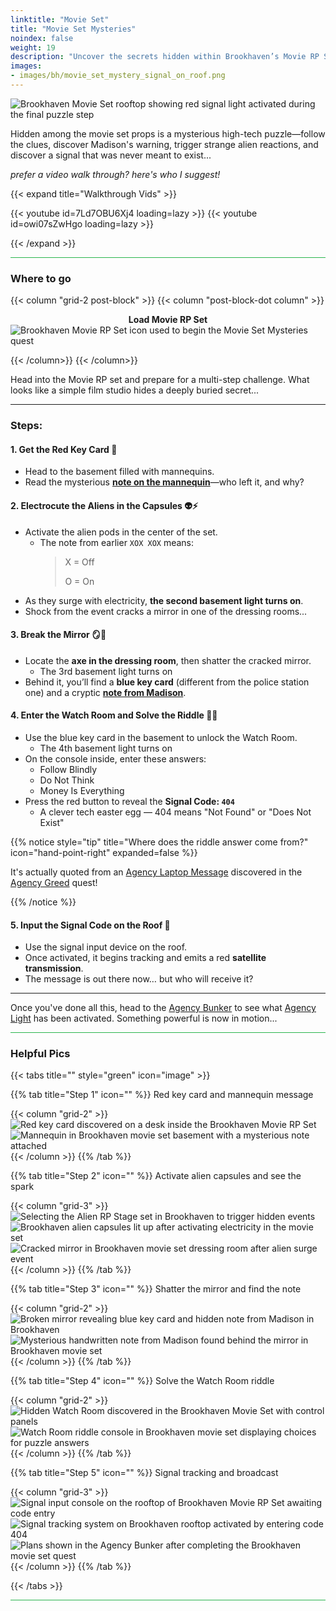 ```yaml
--- 
linktitle: "Movie Set"
title: "Movie Set Mysteries"
noindex: false
weight: 19
description: "Uncover the secrets hidden within Brookhaven’s Movie RP Set. Solve cryptic riddles, break mysterious mirrors, and transmit signals that were never meant to be seen."
images: 
- images/bh/movie_set_mystery_signal_on_roof.png
---
```


![Brookhaven Movie Set rooftop showing red signal light activated during the final puzzle step](/images/bh/movie_set_mystery_signal_on_roof.webp?width=500px)

Hidden among the movie set props is a mysterious high-tech puzzle—follow the clues, discover Madison's warning, trigger strange alien reactions, and discover a signal that was never meant to exist...

_prefer a video walk through? here's who I suggest!_

{{< expand title="Walkthrough Vids" >}}

<div class="grid-2 post-vid-dot">
{{< youtube id=7Ld7OBU6Xj4 loading=lazy >}}
{{< youtube id=owi07sZwHgo loading=lazy >}}
</div>

{{< /expand >}}

<hr style="background-color: #28b44c" size=8>

### Where to go

{{< column "grid-2 post-block" >}}
{{< column "post-block-dot column" >}}
**<center>Load Movie RP Set</center>**
![Brookhaven Movie RP Set icon used to begin the Movie Set Mysteries quest](/images/bh/movie_set_mystery_rp_house.webp)

{{< /column>}}
{{< /column>}}

Head into the Movie RP set and prepare for a multi-step challenge. What looks like a simple film studio hides a deeply buried secret...

---

### Steps:

#### 1. Get the Red Key Card 🔴  
- Head to the basement filled with mannequins. 
- Read the mysterious [**note on the mannequin**](/casebook/notes/other/#activate-alien-chamber)—who left it, and why?

#### 2. Electrocute the Aliens in the Capsules 👽⚡  
- Activate the alien pods in the center of the set.
    - The note from earlier `XOX XOX` means: 
        > X = Off
        >
        > O = On
- As they surge with electricity, **the second basement light turns on**.  
- Shock from the event cracks a mirror in one of the dressing rooms...

#### 3. Break the Mirror 🪞🔨  
- Locate the **axe in the dressing room**, then shatter the cracked mirror.  
    - The 3rd basement light turns on
- Behind it, you’ll find a **blue key card** (different from the police station one) and a cryptic [**note from Madison**](/casebook/notes/madison/#movie-set).  

#### 4. Enter the Watch Room and Solve the Riddle 🧠🔐  
- Use the blue key card in the basement to unlock the Watch Room.  
    - The 4th basement light turns on
- On the console inside, enter these answers:  
  - Follow Blindly  
  - Do Not Think  
  - Money Is Everything  
- Press the red button to reveal the **Signal Code: `404`**  
  - A clever tech easter egg — 404 means "Not Found" or "Does Not Exist"


{{% notice style="tip" title="Where does the riddle answer come from?" icon="hand-point-right" expanded=false %}}

It's actually quoted from an [Agency Laptop Message](/casebook/computer/agency/#money-is-everything) discovered in the [Agency Greed](/lore/quests/agency_greed) quest!

{{% /notice %}}

#### 5. Input the Signal Code on the Roof 📡  
- Use the signal input device on the roof.  
- Once activated, it begins tracking and emits a red **satellite transmission**.  
- The message is out there now… but who will receive it?

---

Once you've done all this, head to the [Agency Bunker](/terminology/#agency-bunker) to see what [Agency Light](/casebook/light_panel/#x10) has been activated. Something powerful is now in motion...

<hr style="background-color: #28b44c" size=8>

### Helpful Pics

{{< tabs title="" style="green" icon="image" >}}

{{% tab title="Step 1" icon="" %}}
Red key card and mannequin message

{{< column "grid-2" >}}
![Red key card discovered on a desk inside the Brookhaven Movie RP Set](/images/bh/movie_set_mystery_red_key_card.webp?width=400px)
![Mannequin in Brookhaven movie set basement with a mysterious note attached](/images/bh/movie_set_mystery_note_in_basement_on_mannequin.webp?width=400px)
{{< /column >}}
{{% /tab %}}

{{% tab title="Step 2" icon="" %}}
Activate alien capsules and see the spark

{{< column "grid-3" >}}
![Selecting the Alien RP Stage set in Brookhaven to trigger hidden events](/images/bh/movie_set_mystery_select_alien_stage_set.webp?width=400px)
![Brookhaven alien capsules lit up after activating electricity in the movie set](/images/bh/movie_set_mystery_light_up_alien_capsule.webp?width=400px)
![Cracked mirror in Brookhaven movie set dressing room after alien surge event](/images/bh/movie_set_mystery_broken_mirror_in_dressing_room.webp?width=400px)
{{< /column >}}
{{% /tab %}}

{{% tab title="Step 3" icon="" %}}
Shatter the mirror and find the note

{{< column "grid-2" >}}
![Broken mirror revealing blue key card and hidden note from Madison in Brookhaven](/images/bh/movie_set_mystery_break_mirror_reveals_blue_key_card_and_note.webp?width=400px)
![Mysterious handwritten note from Madison found behind the mirror in Brookhaven movie set](/images/bh/movie_set_mystery_note_from_madison.webp?width=400px)
{{< /column >}}
{{% /tab %}}

{{% tab title="Step 4" icon="" %}}
Solve the Watch Room riddle

{{< column "grid-2" >}}
![Hidden Watch Room discovered in the Brookhaven Movie Set with control panels](/images/bh/movie_set_mystery_hidden_watch_room.webp?width=400px)
![Watch Room riddle console in Brookhaven movie set displaying choices for puzzle answers](/images/bh/movie_set_mystery_solve_riddle_in_watch_room.webp?width=400px)
{{< /column >}}
{{% /tab %}}

{{% tab title="Step 5" icon="" %}}
Signal tracking and broadcast

{{< column "grid-3" >}}
![Signal input console on the rooftop of Brookhaven Movie RP Set awaiting code entry](/images/bh/movie_set_mystery_awaiting_input_on_roof.webp?width=400px)
![Signal tracking system on Brookhaven rooftop activated by entering code 404](/images/bh/movie_set_mystery_roof_singal_tracking_target.webp?width=400px)
![Plans shown in the Agency Bunker after completing the Brookhaven movie set quest](/images/bh/movie_set_mystery_agency_bunker_plans_unveiled.webp?width=400px)
{{< /column >}}
{{% /tab %}}

{{< /tabs >}}

<hr style="background-color: #28b44c" size=8>
